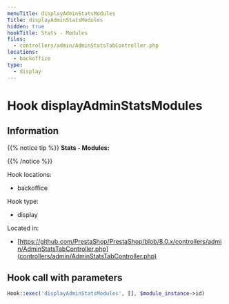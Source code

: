```yaml
---
menuTitle: displayAdminStatsModules
Title: displayAdminStatsModules
hidden: true
hookTitle: Stats - Modules
files:
  - controllers/admin/AdminStatsTabController.php
locations:
  - backoffice
type:
  - display
---
```


# Hook displayAdminStatsModules

## Information

{{% notice tip %}}
**Stats - Modules:** 


{{% /notice %}}

Hook locations: 
  - backoffice

Hook type: 
  - display

Located in: 
  - [https://github.com/PrestaShop/PrestaShop/blob/8.0.x/controllers/admin/AdminStatsTabController.php](controllers/admin/AdminStatsTabController.php)

## Hook call with parameters

```php
Hook::exec('displayAdminStatsModules', [], $module_instance->id)
```